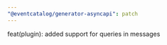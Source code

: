 ```yaml
---
"@eventcatalog/generator-asyncapi": patch
---
```


feat(plugin): added support for queries in messages
